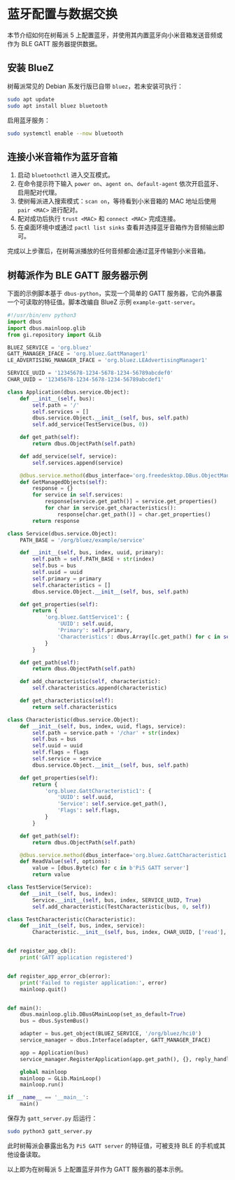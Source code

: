 # 蓝牙配置与数据交换

本节介绍如何在树莓派 5 上配置蓝牙，并使用其内置蓝牙向小米音箱发送音频或作为 BLE GATT 服务器提供数据。

## 安装 BlueZ

树莓派常见的 Debian 系发行版已自带 `bluez`，若未安装可执行：

```bash
sudo apt update
sudo apt install bluez bluetooth
```

启用蓝牙服务：

```bash
sudo systemctl enable --now bluetooth
```

## 连接小米音箱作为蓝牙音箱

1. 启动 `bluetoothctl` 进入交互模式。
2. 在命令提示符下输入 `power on`、`agent on`、`default-agent` 依次开启蓝牙、启用配对代理。
3. 使树莓派进入搜索模式：`scan on`，等待看到小米音箱的 MAC 地址后使用 `pair <MAC>` 进行配对。
4. 配对成功后执行 `trust <MAC>` 和 `connect <MAC>` 完成连接。
5. 在桌面环境中或通过 `pactl list sinks` 查看并选择蓝牙音箱作为音频输出即可。

完成以上步骤后，在树莓派播放的任何音频都会通过蓝牙传输到小米音箱。

## 树莓派作为 BLE GATT 服务器示例

下面的示例脚本基于 `dbus-python`，实现一个简单的 GATT 服务器，它向外暴露一个可读取的特征值。脚本改编自 BlueZ 示例 `example-gatt-server`。

```python
#!/usr/bin/env python3
import dbus
import dbus.mainloop.glib
from gi.repository import GLib

BLUEZ_SERVICE = 'org.bluez'
GATT_MANAGER_IFACE = 'org.bluez.GattManager1'
LE_ADVERTISING_MANAGER_IFACE = 'org.bluez.LEAdvertisingManager1'

SERVICE_UUID = '12345678-1234-5678-1234-56789abcdef0'
CHAR_UUID = '12345678-1234-5678-1234-56789abcdef1'

class Application(dbus.service.Object):
    def __init__(self, bus):
        self.path = '/'
        self.services = []
        dbus.service.Object.__init__(self, bus, self.path)
        self.add_service(TestService(bus, 0))

    def get_path(self):
        return dbus.ObjectPath(self.path)

    def add_service(self, service):
        self.services.append(service)

    @dbus.service.method(dbus_interface='org.freedesktop.DBus.ObjectManager', out_signature='a{oa{sa{sv}}}')
    def GetManagedObjects(self):
        response = {}
        for service in self.services:
            response[service.get_path()] = service.get_properties()
            for char in service.get_characteristics():
                response[char.get_path()] = char.get_properties()
        return response

class Service(dbus.service.Object):
    PATH_BASE = '/org/bluez/example/service'

    def __init__(self, bus, index, uuid, primary):
        self.path = self.PATH_BASE + str(index)
        self.bus = bus
        self.uuid = uuid
        self.primary = primary
        self.characteristics = []
        dbus.service.Object.__init__(self, bus, self.path)

    def get_properties(self):
        return {
            'org.bluez.GattService1': {
                'UUID': self.uuid,
                'Primary': self.primary,
                'Characteristics': dbus.Array([c.get_path() for c in self.characteristics], signature='o')
            }
        }

    def get_path(self):
        return dbus.ObjectPath(self.path)

    def add_characteristic(self, characteristic):
        self.characteristics.append(characteristic)

    def get_characteristics(self):
        return self.characteristics

class Characteristic(dbus.service.Object):
    def __init__(self, bus, index, uuid, flags, service):
        self.path = service.path + '/char' + str(index)
        self.bus = bus
        self.uuid = uuid
        self.flags = flags
        self.service = service
        dbus.service.Object.__init__(self, bus, self.path)

    def get_properties(self):
        return {
            'org.bluez.GattCharacteristic1': {
                'UUID': self.uuid,
                'Service': self.service.get_path(),
                'Flags': self.flags,
            }
        }

    def get_path(self):
        return dbus.ObjectPath(self.path)

    @dbus.service.method(dbus_interface='org.bluez.GattCharacteristic1', in_signature='a{sv}', out_signature='ay')
    def ReadValue(self, options):
        value = [dbus.Byte(c) for c in b'Pi5 GATT server']
        return value

class TestService(Service):
    def __init__(self, bus, index):
        Service.__init__(self, bus, index, SERVICE_UUID, True)
        self.add_characteristic(TestCharacteristic(bus, 0, self))

class TestCharacteristic(Characteristic):
    def __init__(self, bus, index, service):
        Characteristic.__init__(self, bus, index, CHAR_UUID, ['read'], service)


def register_app_cb():
    print('GATT application registered')


def register_app_error_cb(error):
    print('Failed to register application:', error)
    mainloop.quit()


def main():
    dbus.mainloop.glib.DBusGMainLoop(set_as_default=True)
    bus = dbus.SystemBus()

    adapter = bus.get_object(BLUEZ_SERVICE, '/org/bluez/hci0')
    service_manager = dbus.Interface(adapter, GATT_MANAGER_IFACE)

    app = Application(bus)
    service_manager.RegisterApplication(app.get_path(), {}, reply_handler=register_app_cb, error_handler=register_app_error_cb)

    global mainloop
    mainloop = GLib.MainLoop()
    mainloop.run()

if __name__ == '__main__':
    main()
```

保存为 `gatt_server.py` 后运行：

```bash
sudo python3 gatt_server.py
```

此时树莓派会暴露出名为 `Pi5 GATT server` 的特征值，可被支持 BLE 的手机或其他设备读取。

以上即为在树莓派 5 上配置蓝牙并作为 GATT 服务器的基本示例。
